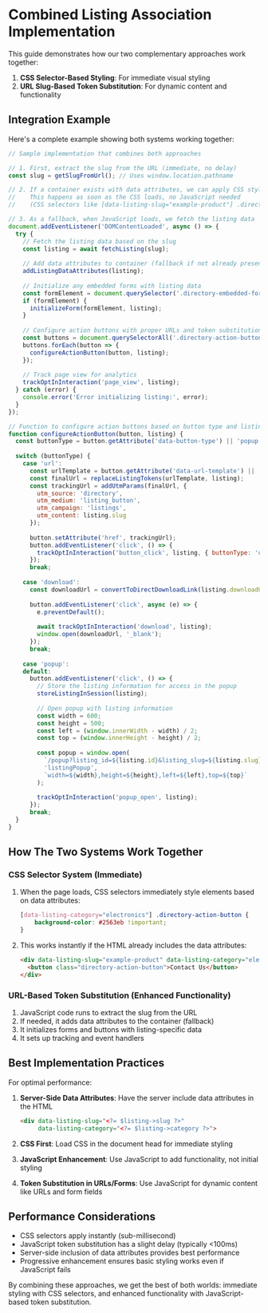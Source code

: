 # Combined Listing Association Implementation

This guide demonstrates how our two complementary approaches work together:

1. **CSS Selector-Based Styling**: For immediate visual styling
2. **URL Slug-Based Token Substitution**: For dynamic content and functionality

## Integration Example

Here's a complete example showing both systems working together:

```javascript
// Sample implementation that combines both approaches

// 1. First, extract the slug from the URL (immediate, no delay)
const slug = getSlugFromUrl(); // Uses window.location.pathname

// 2. If a container exists with data attributes, we can apply CSS styling immediately
//    This happens as soon as the CSS loads, no JavaScript needed
//    (CSS selectors like [data-listing-slug="example-product"] .directory-action-button)

// 3. As a fallback, when JavaScript loads, we fetch the listing data
document.addEventListener('DOMContentLoaded', async () => {
  try {
    // Fetch the listing data based on the slug
    const listing = await fetchListing(slug);
    
    // Add data attributes to container (fallback if not already present in HTML)
    addListingDataAttributes(listing);
    
    // Initialize any embedded forms with listing data
    const formElement = document.querySelector('.directory-embedded-form');
    if (formElement) {
      initializeForm(formElement, listing);
    }
    
    // Configure action buttons with proper URLs and token substitution
    const buttons = document.querySelectorAll('.directory-action-button');
    buttons.forEach(button => {
      configureActionButton(button, listing);
    });
    
    // Track page view for analytics
    trackOptInInteraction('page_view', listing);
  } catch (error) {
    console.error('Error initializing listing:', error);
  }
});

// Function to configure action buttons based on button type and listing data
function configureActionButton(button, listing) {
  const buttonType = button.getAttribute('data-button-type') || 'popup';
  
  switch (buttonType) {
    case 'url':
      const urlTemplate = button.getAttribute('data-url-template') || 'https://example.com?product={listing_title}';
      const finalUrl = replaceListingTokens(urlTemplate, listing);
      const trackingUrl = addUtmParams(finalUrl, {
        utm_source: 'directory',
        utm_medium: 'listing_button',
        utm_campaign: 'listings',
        utm_content: listing.slug
      });
      
      button.setAttribute('href', trackingUrl);
      button.addEventListener('click', () => {
        trackOptInInteraction('button_click', listing, { buttonType: 'url', destination: trackingUrl });
      });
      break;
      
    case 'download':
      const downloadUrl = convertToDirectDownloadLink(listing.downloadUrl || '').convertedUrl;
      
      button.addEventListener('click', async (e) => {
        e.preventDefault();
        
        await trackOptInInteraction('download', listing);
        window.open(downloadUrl, '_blank');
      });
      break;
      
    case 'popup':
    default:
      button.addEventListener('click', () => {
        // Store the listing information for access in the popup
        storeListingInSession(listing);
        
        // Open popup with listing information
        const width = 600;
        const height = 500;
        const left = (window.innerWidth - width) / 2;
        const top = (window.innerHeight - height) / 2;
        
        const popup = window.open(
          `/popup?listing_id=${listing.id}&listing_slug=${listing.slug}`,
          'listingPopup',
          `width=${width},height=${height},left=${left},top=${top}`
        );
        
        trackOptInInteraction('popup_open', listing);
      });
      break;
  }
}
```

## How The Two Systems Work Together

### CSS Selector System (Immediate)

1. When the page loads, CSS selectors immediately style elements based on data attributes:
   ```css
   [data-listing-category="electronics"] .directory-action-button {
       background-color: #2563eb !important;
   }
   ```

2. This works instantly if the HTML already includes the data attributes:
   ```html
   <div data-listing-slug="example-product" data-listing-category="electronics">
     <button class="directory-action-button">Contact Us</button>
   </div>
   ```

### URL-Based Token Substitution (Enhanced Functionality)

1. JavaScript code runs to extract the slug from the URL
2. If needed, it adds data attributes to the container (fallback)
3. It initializes forms and buttons with listing-specific data
4. It sets up tracking and event handlers

## Best Implementation Practices

For optimal performance:

1. **Server-Side Data Attributes**: Have the server include data attributes in the HTML
   ```html
   <div data-listing-slug="<?= $listing->slug ?>" 
        data-listing-category="<?= $listing->category ?>">
   ```

2. **CSS First**: Load CSS in the document head for immediate styling

3. **JavaScript Enhancement**: Use JavaScript to add functionality, not initial styling

4. **Token Substitution in URLs/Forms**: Use JavaScript for dynamic content like URLs and form fields

## Performance Considerations

- CSS selectors apply instantly (sub-millisecond)
- JavaScript token substitution has a slight delay (typically <100ms)
- Server-side inclusion of data attributes provides best performance
- Progressive enhancement ensures basic styling works even if JavaScript fails

By combining these approaches, we get the best of both worlds: immediate styling with CSS selectors, and enhanced functionality with JavaScript-based token substitution.